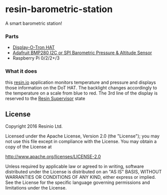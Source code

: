 # resin-barometric-station
A smart barometric station!

### Parts
* [Display-O-Tron HAT](https://shop.pimoroni.com/products/display-o-tron-hat)
* [Adafruit BMP280 I2C or SPI Barometric Pressure & Altitude Sensor](https://shop.pimoroni.com/products/adafruit-bmp280-i2c-or-spi-barometric-pressure-altitude-sensor)
* Raspberry Pi 0/2/2+/3

### What it does
this [resin.io](http://resin.io) application monitors temperature and pressure and displays those information on the DoT HAT. The backlight changes accordingly to the temperature on a scale from blue to red. 
The 3rd line of the display is reserved to the [Resin Supervisor](http://docs.resin.io/understanding/understanding-devices/#resin-io-supervisor) state

## License

Copyright 2016 Resinio Ltd.

Licensed under the Apache License, Version 2.0 (the "License"); you may not use this file except in compliance with the License. You may obtain a copy of the License at

<http://www.apache.org/licenses/LICENSE-2.0>

Unless required by applicable law or agreed to in writing, software distributed under the License is distributed on an "AS IS" BASIS, WITHOUT WARRANTIES OR CONDITIONS OF ANY KIND, either express or implied. See the License for the specific language governing permissions and limitations under the License.
